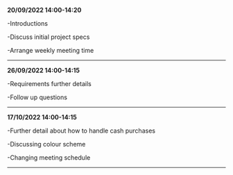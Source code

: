 **20/09/2022 14:00-14:20**

  -Introductions
  
  -Discuss initial project specs
  
  -Arrange weekly meeting time

---

**26/09/2022 14:00-14:15**

  -Requirements further details
  
  -Follow up questions

---

**17/10/2022 14:00-14:15**

  -Further detail about how to handle cash purchases
  
  -Discussing colour scheme

  -Changing meeting schedule

---
